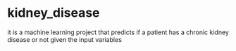 # kidney_disease
it is a machine learning project that predicts if a patient has a chronic kidney disease or not given the input variables
